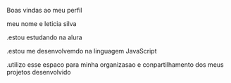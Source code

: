 Boas vindas ao meu perfil

meu nome e leticia silva

.estou estudando na alura

.estou me desenvolvemdo na linguagem JavaScript

.utilizo esse espaco para minha organizasao e conpartilhamento dos meus projetos desenvolvido
